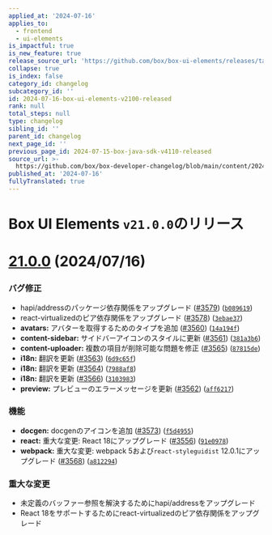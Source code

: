```yaml
---
applied_at: '2024-07-16'
applies_to:
  - frontend
  - ui-elements
is_impactful: true
is_new_feature: true
release_source_url: 'https://github.com/box/box-ui-elements/releases/tag/v21.0.0'
collapse: true
is_index: false
category_id: changelog
subcategory_id: ''
id: 2024-07-16-box-ui-elements-v2100-released
rank: null
total_steps: null
type: changelog
sibling_id: ''
parent_id: changelog
next_page_id: ''
previous_page_id: 2024-07-15-box-java-sdk-v4110-released
source_url: >-
  https://github.com/box/box-developer-changelog/blob/main/content/2024/07-16-box-ui-elements-v2100-released.md
published_at: '2024-07-16'
fullyTranslated: true
---
```

# Box UI Elements `v21.0.0`のリリース

# [21.0.0][1] (2024/07/16)

### バグ修正

* hapi/addressのパッケージ依存関係をアップグレード ([#3579][2]) ([`b089619`][3])
* react-virtualizedのピア依存関係をアップグレード ([#3578][4]) ([`3ebae37`][5])
* **avatars:** アバターを取得するためのタイプを追加 ([#3560][6]) ([`14a194f`][7])
* **content-sidebar:** サイドバーアイコンのスタイルに更新 ([#3561][8]) ([`381a3b6`][9])
* **content-uploader:** 複数の項目が削除可能な問題を修正 ([#3565][10]) ([`87815de`][11])
* **i18n:** 翻訳を更新 ([#3563][12]) ([`6d9c65f`][13])
* **i18n:** 翻訳を更新 ([#3564][14]) ([`7988af8`][15])
* **i18n:** 翻訳を更新 ([#3566][16]) ([`3103983`][17])
* **preview:** プレビューのエラーメッセージを更新 ([#3562][18]) ([`aff6217`][19])

### 機能

* **docgen:** docgenのアイコンを追加 ([#3573][20]) ([`f5d4955`][21])
* **react:** 重大な変更: React 18にアップグレード ([#3556][22]) ([`91e0978`][23])
* **webpack:** 重大な変更: webpack 5および`react-styleguidist` 12.0.1にアップグレード ([#3568][24]) ([`a812294`][25])

### 重大な変更

* 未定義のバッファー参照を解決するためにhapi/addressをアップグレード
* React 18をサポートするためにreact-virtualizedのピア依存関係をアップグレード

[1]: https://github.com/box/box-ui-elements/compare/v20.0.0...v21.0.0

[2]: https://github.com/box/box-ui-elements/issues/3579

[3]: https://github.com/box/box-ui-elements/commit/b0896194b79263ab60b47363abfbb98258244a47

[4]: https://github.com/box/box-ui-elements/issues/3578

[5]: https://github.com/box/box-ui-elements/commit/3ebae376521ab8a4232005bae32e81c2b82da903

[6]: https://github.com/box/box-ui-elements/issues/3560

[7]: https://github.com/box/box-ui-elements/commit/14a194f449018932134cc5df741ecd36c774a321

[8]: https://github.com/box/box-ui-elements/issues/3561

[9]: https://github.com/box/box-ui-elements/commit/381a3b642b0148553c6f65cea159b0718271117a

[10]: https://github.com/box/box-ui-elements/issues/3565

[11]: https://github.com/box/box-ui-elements/commit/87815de94e8fb607f24a0e17750ffbaa2e713125

[12]: https://github.com/box/box-ui-elements/issues/3563

[13]: https://github.com/box/box-ui-elements/commit/6d9c65f0054d329a20a65ef814b9c0e867c9baf7

[14]: https://github.com/box/box-ui-elements/issues/3564

[15]: https://github.com/box/box-ui-elements/commit/7988af8eb56a8e6e5abf8bb07d53f3250b148cf5

[16]: https://github.com/box/box-ui-elements/issues/3566

[17]: https://github.com/box/box-ui-elements/commit/310398302abd67bb48dbf5317dc858f054b0cc16

[18]: https://github.com/box/box-ui-elements/issues/3562

[19]: https://github.com/box/box-ui-elements/commit/aff6217671d25015d314813295b871facfb8a9cc

[20]: https://github.com/box/box-ui-elements/issues/3573

[21]: https://github.com/box/box-ui-elements/commit/f5d49554683c965335366ba0f7f34771cec4d4d4

[22]: https://github.com/box/box-ui-elements/issues/3556

[23]: https://github.com/box/box-ui-elements/commit/91e09787c545194ef61cb057e74df7dfd111728b

[24]: https://github.com/box/box-ui-elements/issues/3568

[25]: https://github.com/box/box-ui-elements/commit/a81229420c1a133145c9899efe908a080f59bd9f
